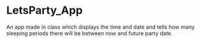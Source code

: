 # LetsParty_App
An app made in class which displays the time and date and tells how many sleeping periods there will be between now and future party date. 
